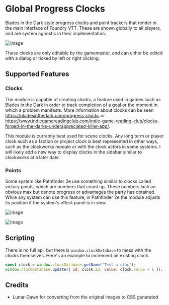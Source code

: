 # Global Progress Clocks

Blades in the Dark style progress clocks and point trackers that render in the main interface of Foundry VTT. These are shown globally to all players, and are system agnostic in their implementation.

![image](https://github.com/user-attachments/assets/ec643295-d67b-4383-8c2c-6d5ecdf39d7a)

These clocks are only editable by the gamemaster, and can either be edited with a dialog or ticked by left or right clicking.

## Supported Features

### Clocks

The module is capable of creating clocks, a feature used in games such as Blades in the Dark in order to track completion of a goal or the moment in which a problem manifests. More information about clocks can be seen https://bladesinthedark.com/progress-clocks or https://www.indiegamereadingclub.com/indie-game-reading-club/clocks-forged-in-the-darks-underappreciated-killer-app/.

This module is currently best used for scene clocks. Any long term or player clock such as a faction or project clock is best represented in other ways, such as the clockworks module or with the clock actors in some systems. I will likely add a new way to display clocks in the sidebar similar to clockworks at a later date.

### Points

Some system like Pathfinder 2e use something similar to clocks called victory points, which are numbers that count up. These numbers lack an obvious max but denote progress or advantages the party has obtained. While any system can use this feature, in Pathfinder 2e the module adjusts its position if the system's effect panel is in view.

![image](https://github.com/user-attachments/assets/e48b8928-003b-4345-80f2-15d0d17e1e08)

![image](https://github.com/user-attachments/assets/92828d6a-03b5-4a22-90ed-ef7e32226765)

## Scripting

There is no full api, but there is `window.clockDatabase` to mess with the clocks themselves. Here's an example to increment an existing clock.
```js
const clock = window.clockDatabase.getName("Test a cloc");
window.clockDatabase.update({ id: clock.id, value: clock.value + 1 });
```

## Credits
* Lunar-Dawn for converting from the original images to CSS generated
